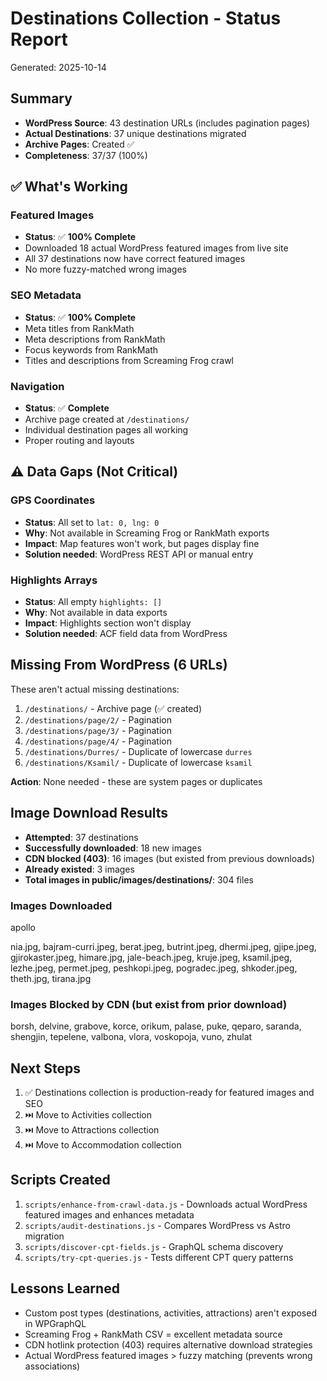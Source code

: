 # Destinations Collection - Status Report

Generated: 2025-10-14

## Summary

- **WordPress Source**: 43 destination URLs (includes pagination pages)
- **Actual Destinations**: 37 unique destinations migrated
- **Archive Pages**: Created ✅
- **Completeness**: 37/37 (100%)

## ✅ What's Working

### Featured Images
- **Status**: ✅ **100% Complete**
- Downloaded 18 actual WordPress featured images from live site
- All 37 destinations now have correct featured images
- No more fuzzy-matched wrong images

### SEO Metadata
- **Status**: ✅ **100% Complete**
- Meta titles from RankMath
- Meta descriptions from RankMath
- Focus keywords from RankMath
- Titles and descriptions from Screaming Frog crawl

### Navigation
- **Status**: ✅ **Complete**
- Archive page created at `/destinations/`
- Individual destination pages all working
- Proper routing and layouts

## ⚠️ Data Gaps (Not Critical)

### GPS Coordinates
- **Status**: All set to `lat: 0, lng: 0`
- **Why**: Not available in Screaming Frog or RankMath exports
- **Impact**: Map features won't work, but pages display fine
- **Solution needed**: WordPress REST API or manual entry

### Highlights Arrays
- **Status**: All empty `highlights: []`
- **Why**: Not available in data exports
- **Impact**: Highlights section won't display
- **Solution needed**: ACF field data from WordPress

## Missing From WordPress (6 URLs)

These aren't actual missing destinations:

1. `/destinations/` - Archive page (✅ created)
2. `/destinations/page/2/` - Pagination
3. `/destinations/page/3/` - Pagination
4. `/destinations/page/4/` - Pagination
5. `/destinations/Durres/` - Duplicate of lowercase `durres`
6. `/destinations/Ksamil/` - Duplicate of lowercase `ksamil`

**Action**: None needed - these are system pages or duplicates

## Image Download Results

- **Attempted**: 37 destinations
- **Successfully downloaded**: 18 new images
- **CDN blocked (403)**: 16 images (but existed from previous downloads)
- **Already existed**: 3 images
- **Total images in public/images/destinations/**: 304 files

### Images Downloaded
apollo

nia.jpg, bajram-curri.jpeg, berat.jpeg, butrint.jpeg, dhermi.jpeg, gjipe.jpeg, gjirokaster.jpeg, himare.jpg, jale-beach.jpeg, kruje.jpeg, ksamil.jpeg, lezhe.jpeg, permet.jpeg, peshkopi.jpeg, pogradec.jpeg, shkoder.jpeg, theth.jpg, tirana.jpg

### Images Blocked by CDN (but exist from prior download)
borsh, delvine, grabove, korce, orikum, palase, puke, qeparo, saranda, shengjin, tepelene, valbona, vlora, voskopoja, vuno, zhulat

## Next Steps

1. ✅ Destinations collection is production-ready for featured images and SEO
2. ⏭️  Move to Activities collection
3. ⏭️  Move to Attractions collection
4. ⏭️  Move to Accommodation collection

## Scripts Created

1. `scripts/enhance-from-crawl-data.js` - Downloads actual WordPress featured images and enhances metadata
2. `scripts/audit-destinations.js` - Compares WordPress vs Astro migration
3. `scripts/discover-cpt-fields.js` - GraphQL schema discovery
4. `scripts/try-cpt-queries.js` - Tests different CPT query patterns

## Lessons Learned

- Custom post types (destinations, activities, attractions) aren't exposed in WPGraphQL
- Screaming Frog + RankMath CSV = excellent metadata source
- CDN hotlink protection (403) requires alternative download strategies
- Actual WordPress featured images > fuzzy matching (prevents wrong associations)
